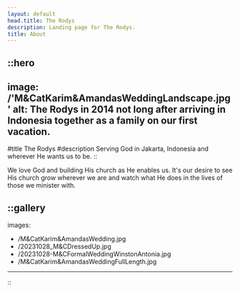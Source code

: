 ```yaml
---
layout: default
head.title: The Rodys
description: Landing page for The Rodys.
title: About
---
```


::hero
---
image: /'M&CatKarim&AmandasWeddingLandscape.jpg'
alt: The Rodys in 2014 not long after arriving in Indonesia together as a family on our first vacation.
---
#title
The Rodys
#description
Serving God in Jakarta, Indonesia and wherever He wants us to be.
::

We love God and building His church as He enables us.  It's our desire to see His church grow wherever we are and watch what He does in the lives of those we minister with.

::gallery
---
images:
  - /M&CatKarim&AmandasWedding.jpg
  - /20231028_M&CDressedUp.jpg
  - /20231028-M&CFormalWeddingWinstonAntonia.jpg
  - /M&CatKarim&AmandasWeddingFullLength.jpg

---
::
